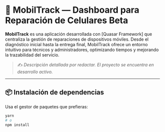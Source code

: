# 📱 MobilTrack — Dashboard para Reparación de Celulares Beta

**MobilTrack** es una aplicación desarrollada con [Quasar Framework] que centraliza la gestión de reparaciones de dispositivos móviles. Desde el diagnóstico inicial hasta la entrega final, MobilTrack ofrece un entorno intuitivo para técnicos y administradores, optimizando tiempos y mejorando la trazabilidad del servicio.

> ✍️ _Descripción detallada por redactar. El proyecto se encuentra en desarrollo activo._

---

## 📦 Instalación de dependencias

Usa el gestor de paquetes que prefieras:

```bash
yarn
# o
npm install
```
